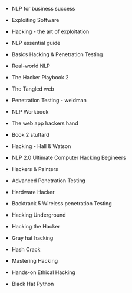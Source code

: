 -   NLP for business success

-   Exploiting Software

-   Hacking - the art of exploitation

-   NLP essential guide

-   Basics Hacking & Penetration Testing

-   Real-world NLP

-   The Hacker Playbook 2

-   The Tangled web

-   Penetration Testing - weidman

-   NLP Workbook

-   The web app hackers hand

-   Book 2 stuttard

-   Hacking - Hall & Watson

-   NLP 2.0 Ultimate Computer Hacking Begineers

-   Hackers & Painters

-   Advanced Penetration Testing

-   Hardware Hacker

-   Backtrack 5 Wireless penetration Testing

-   Hacking Underground

-   Hacking the Hacker

-   Gray hat hacking

-   Hash Crack

-   Mastering Hacking

-   Hands-on Ethical Hacking

-   Black Hat Python